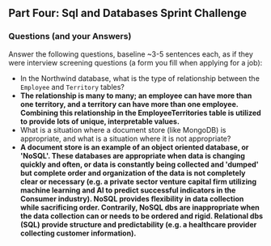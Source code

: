 ## Part Four: Sql and Databases Sprint Challenge

### Questions (and your Answers)

Answer the following questions, baseline ~3-5 sentences each, as if they were
interview screening questions (a form you fill when applying for a job):

- In the Northwind database, what is the type of relationship between the
  `Employee` and `Territory` tables?
- **The relationship is many to many; an employee can have more than one territory, and a territory can have more than one employee. Combining this relationship in the EmployeeTerritories table is utilized to provide lots of unique, interpretable values.**
- What is a situation where a document store (like MongoDB) is appropriate, and
  what is a situation where it is not appropriate?
- **A document store is an example of an object oriented database, or 'NoSQL'. These databases are appropriate when data is changing quickly and often, or data is constantly being collected and 'dumped' but complete order and organization of the data is not completely clear or necessary (e.g. a private sector venture capital firm utilizing machine learning and AI to predict successful indicators in the Consumer industry). NoSQL provides flexibility in data collection while sacrificing order. Contrarily, NoSQL dbs are inappropriate when the data collection can or needs to be ordered and rigid. Relational dbs (SQL) provide structure and predictability (e.g. a healthcare provider collecting customer information).**